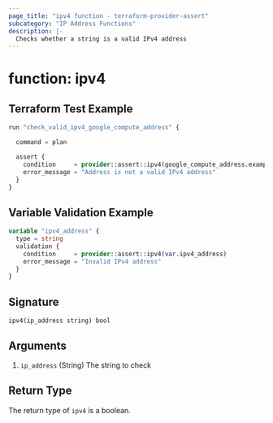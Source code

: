 ```yaml
---
page_title: "ipv4 function - terraform-provider-assert"
subcategory: "IP Address Functions"
description: |-
  Checks whether a string is a valid IPv4 address
---
```


# function: ipv4



## Terraform Test Example

```terraform
run "check_valid_ipv4_google_compute_address" {

  command = plan

  assert {
    condition     = provider::assert::ipv4(google_compute_address.example.address)
    error_message = "Address is not a valid IPv4 address"
  }
}
```

## Variable Validation Example

```terraform
variable "ipv4_address" {
  type = string
  validation {
    condition     = provider::assert::ipv4(var.ipv4_address)
    error_message = "Invalid IPv4 address"
  }
}
```

## Signature

<!-- signature generated by tfplugindocs -->
```text
ipv4(ip_address string) bool
```

## Arguments

<!-- arguments generated by tfplugindocs -->
1. `ip_address` (String) The string to check


## Return Type

The return type of `ipv4` is a boolean.
